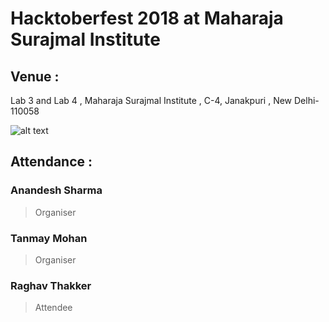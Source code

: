 # Hacktoberfest 2018 at Maharaja Surajmal Institute
 
 
 
## Venue :  
Lab 3 and Lab 4 , Maharaja Surajmal Institute , C-4, Janakpuri , New Delhi-110058
 
![alt text](https://hacktoberfest.digitalocean.com/assets/hacktoberfest-2018-social-card-c8d2e1489f647f2e0a26e6f598adeb760872818905b34cd437afc7ac2857ceab.png "Logo Title Text 1")
 
## Attendance :
 
### Anandesh Sharma
> Organiser
 
### Tanmay Mohan
> Organiser
 
### Raghav Thakker
> Attendee
 

